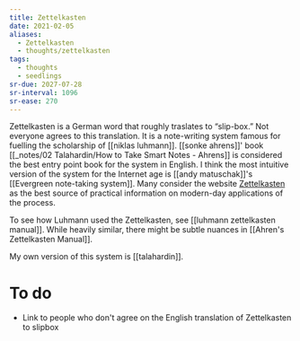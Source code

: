 ```yaml
---
title: Zettelkasten
date: 2021-02-05
aliases:
  - Zettelkasten
  - thoughts/zettelkasten
tags:
  - thoughts
  - seedlings
sr-due: 2027-07-28
sr-interval: 1096
sr-ease: 270
---
```

Zettelkasten is a German word that roughly traslates to “slip-box.” Not everyone agrees to this translation. It is a note-writing system famous for fuelling the scholarship of [[niklas luhmann]]. [[sonke ahrens]]' book [[_notes/02 Talahardin/How to Take Smart Notes - Ahrens]] is considered the best entry point book for the system in English. I think the most intuitive version of the system for the Internet age is [[andy matuschak]]'s [[Evergreen note-taking system]]. Many consider the website [Zettelkasten](https://zettelkasten.de/) as the best source of practical information on modern-day applications of the process.

To see how Luhmann used the Zettelkasten, see [[luhmann zettelkasten manual]]. While heavily similar, there might be subtle nuances in [[Ahren's Zettelkasten Manual]].

My own version of this system is [[talahardin]].

# To do

- Link to people who don't agree on the English translation of Zettelkasten to slipbox